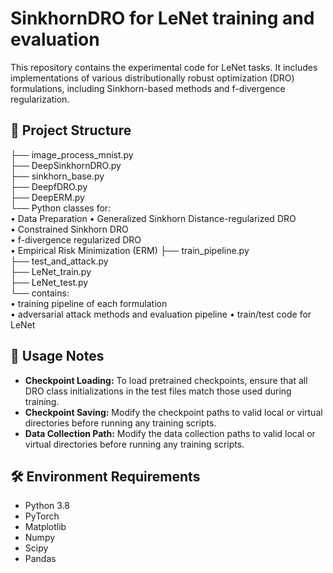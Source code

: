 # SinkhornDRO for LeNet training and evaluation

This repository contains the experimental code for LeNet tasks. It includes implementations of various distributionally robust optimization (DRO) formulations, including Sinkhorn-based methods and f-divergence regularization.

## 📁 Project Structure
├── image_process_mnist.py\
├── DeepSinkhornDRO.py\
├── sinkhorn_base.py\
├── DeepfDRO.py\
├── DeepERM.py\
└── Python classes for:\
• Data Preparation
• Generalized Sinkhorn Distance-regularized DRO\
• Constrained Sinkhorn DRO\
• f-divergence regularized DRO\
• Empirical Risk Minimization (ERM)
├── train_pipeline.py\
├── test_and_attack.py\
├── LeNet_train.py\
├── LeNet_test.py\
└── contains:\
• training pipeline of each formulation\
• adversarial attack methods and evaluation pipeline
• train/test code for LeNet


## 🧪 Usage Notes

- **Checkpoint Loading:** To load pretrained checkpoints, ensure that all DRO class initializations in the test files match those used during training.
- **Checkpoint Saving:** Modify the checkpoint paths to valid local or virtual directories before running any training scripts.
- **Data Collection Path:** Modify the data collection paths to valid local or virtual directories before running any training scripts.

## 🛠 Environment Requirements

- Python 3.8
- PyTorch
- Matplotlib
- Numpy
- Scipy
- Pandas

